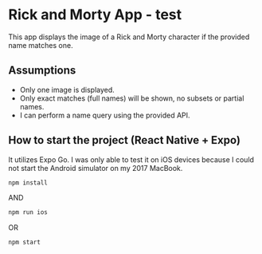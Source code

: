 # Rick and Morty App - test

This app displays the image of a Rick and Morty character if the provided name matches one.

## Assumptions

- Only one image is displayed.
- Only exact matches (full names) will be shown, no subsets or partial names.
- I can perform a name query using the provided API.

## How to start the project (React Native + Expo)

It utilizes Expo Go. I was only able to test it on iOS devices because I could not start the Android simulator on my 2017 MacBook.

```sh
npm install
```

AND

```sh
npm run ios
```

OR

```sh
npm start
```
